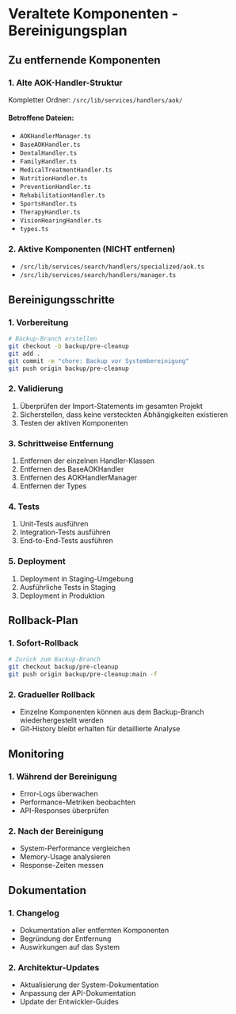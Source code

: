 # Veraltete Komponenten - Bereinigungsplan

## Zu entfernende Komponenten

### 1. Alte AOK-Handler-Struktur
Kompletter Ordner: `/src/lib/services/handlers/aok/`

#### Betroffene Dateien:
- `AOKHandlerManager.ts`
- `BaseAOKHandler.ts`
- `DentalHandler.ts`
- `FamilyHandler.ts`
- `MedicalTreatmentHandler.ts`
- `NutritionHandler.ts`
- `PreventionHandler.ts`
- `RehabilitationHandler.ts`
- `SportsHandler.ts`
- `TherapyHandler.ts`
- `VisionHearingHandler.ts`
- `types.ts`

### 2. Aktive Komponenten (NICHT entfernen)
- `/src/lib/services/search/handlers/specialized/aok.ts`
- `/src/lib/services/search/handlers/manager.ts`

## Bereinigungsschritte

### 1. Vorbereitung
```bash
# Backup-Branch erstellen
git checkout -b backup/pre-cleanup
git add .
git commit -m "chore: Backup vor Systembereinigung"
git push origin backup/pre-cleanup
```

### 2. Validierung
1. Überprüfen der Import-Statements im gesamten Projekt
2. Sicherstellen, dass keine versteckten Abhängigkeiten existieren
3. Testen der aktiven Komponenten

### 3. Schrittweise Entfernung
1. Entfernen der einzelnen Handler-Klassen
2. Entfernen des BaseAOKHandler
3. Entfernen des AOKHandlerManager
4. Entfernen der Types

### 4. Tests
1. Unit-Tests ausführen
2. Integration-Tests ausführen
3. End-to-End-Tests ausführen

### 5. Deployment
1. Deployment in Staging-Umgebung
2. Ausführliche Tests in Staging
3. Deployment in Produktion

## Rollback-Plan

### 1. Sofort-Rollback
```bash
# Zurück zum Backup-Branch
git checkout backup/pre-cleanup
git push origin backup/pre-cleanup:main -f
```

### 2. Gradueller Rollback
- Einzelne Komponenten können aus dem Backup-Branch wiederhergestellt werden
- Git-History bleibt erhalten für detaillierte Analyse

## Monitoring

### 1. Während der Bereinigung
- Error-Logs überwachen
- Performance-Metriken beobachten
- API-Responses überprüfen

### 2. Nach der Bereinigung
- System-Performance vergleichen
- Memory-Usage analysieren
- Response-Zeiten messen

## Dokumentation

### 1. Changelog
- Dokumentation aller entfernten Komponenten
- Begründung der Entfernung
- Auswirkungen auf das System

### 2. Architektur-Updates
- Aktualisierung der System-Dokumentation
- Anpassung der API-Dokumentation
- Update der Entwickler-Guides 